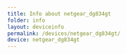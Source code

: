 ```yaml
---
title: Info about netgear_dg834gt
folder: info
layout: deviceinfo
permalink: /devices/netgear_dg834gt/
device: netgear_dg834gt
---
```

